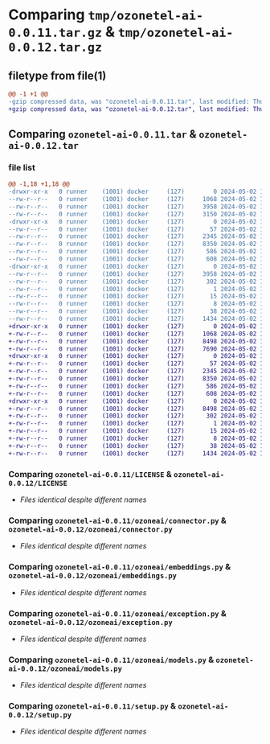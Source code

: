 # Comparing `tmp/ozonetel-ai-0.0.11.tar.gz` & `tmp/ozonetel-ai-0.0.12.tar.gz`

## filetype from file(1)

```diff
@@ -1 +1 @@
-gzip compressed data, was "ozonetel-ai-0.0.11.tar", last modified: Thu May  2 12:02:02 2024, max compression
+gzip compressed data, was "ozonetel-ai-0.0.12.tar", last modified: Thu May  2 13:02:55 2024, max compression
```

## Comparing `ozonetel-ai-0.0.11.tar` & `ozonetel-ai-0.0.12.tar`

### file list

```diff
@@ -1,18 +1,18 @@
-drwxr-xr-x   0 runner    (1001) docker     (127)        0 2024-05-02 12:02:02.608670 ozonetel-ai-0.0.11/
--rw-r--r--   0 runner    (1001) docker     (127)     1068 2024-05-02 12:00:22.000000 ozonetel-ai-0.0.11/LICENSE
--rw-r--r--   0 runner    (1001) docker     (127)     3958 2024-05-02 12:02:02.608670 ozonetel-ai-0.0.11/PKG-INFO
--rw-r--r--   0 runner    (1001) docker     (127)     3150 2024-05-02 12:00:22.000000 ozonetel-ai-0.0.11/README.md
-drwxr-xr-x   0 runner    (1001) docker     (127)        0 2024-05-02 12:02:02.604670 ozonetel-ai-0.0.11/ozoneai/
--rw-r--r--   0 runner    (1001) docker     (127)       57 2024-05-02 12:00:22.000000 ozonetel-ai-0.0.11/ozoneai/__init__.py
--rw-r--r--   0 runner    (1001) docker     (127)     2345 2024-05-02 12:00:22.000000 ozonetel-ai-0.0.11/ozoneai/connector.py
--rw-r--r--   0 runner    (1001) docker     (127)     8350 2024-05-02 12:00:22.000000 ozonetel-ai-0.0.11/ozoneai/embeddings.py
--rw-r--r--   0 runner    (1001) docker     (127)      586 2024-05-02 12:00:22.000000 ozonetel-ai-0.0.11/ozoneai/exception.py
--rw-r--r--   0 runner    (1001) docker     (127)      608 2024-05-02 12:00:22.000000 ozonetel-ai-0.0.11/ozoneai/models.py
-drwxr-xr-x   0 runner    (1001) docker     (127)        0 2024-05-02 12:02:02.608670 ozonetel-ai-0.0.11/ozonetel_ai.egg-info/
--rw-r--r--   0 runner    (1001) docker     (127)     3958 2024-05-02 12:02:02.000000 ozonetel-ai-0.0.11/ozonetel_ai.egg-info/PKG-INFO
--rw-r--r--   0 runner    (1001) docker     (127)      302 2024-05-02 12:02:02.000000 ozonetel-ai-0.0.11/ozonetel_ai.egg-info/SOURCES.txt
--rw-r--r--   0 runner    (1001) docker     (127)        1 2024-05-02 12:02:02.000000 ozonetel-ai-0.0.11/ozonetel_ai.egg-info/dependency_links.txt
--rw-r--r--   0 runner    (1001) docker     (127)       15 2024-05-02 12:02:02.000000 ozonetel-ai-0.0.11/ozonetel_ai.egg-info/requires.txt
--rw-r--r--   0 runner    (1001) docker     (127)        8 2024-05-02 12:02:02.000000 ozonetel-ai-0.0.11/ozonetel_ai.egg-info/top_level.txt
--rw-r--r--   0 runner    (1001) docker     (127)       38 2024-05-02 12:02:02.608670 ozonetel-ai-0.0.11/setup.cfg
--rw-r--r--   0 runner    (1001) docker     (127)     1434 2024-05-02 12:00:22.000000 ozonetel-ai-0.0.11/setup.py
+drwxr-xr-x   0 runner    (1001) docker     (127)        0 2024-05-02 13:02:55.442077 ozonetel-ai-0.0.12/
+-rw-r--r--   0 runner    (1001) docker     (127)     1068 2024-05-02 13:01:10.000000 ozonetel-ai-0.0.12/LICENSE
+-rw-r--r--   0 runner    (1001) docker     (127)     8498 2024-05-02 13:02:55.442077 ozonetel-ai-0.0.12/PKG-INFO
+-rw-r--r--   0 runner    (1001) docker     (127)     7690 2024-05-02 13:01:10.000000 ozonetel-ai-0.0.12/README.md
+drwxr-xr-x   0 runner    (1001) docker     (127)        0 2024-05-02 13:02:55.442077 ozonetel-ai-0.0.12/ozoneai/
+-rw-r--r--   0 runner    (1001) docker     (127)       57 2024-05-02 13:01:10.000000 ozonetel-ai-0.0.12/ozoneai/__init__.py
+-rw-r--r--   0 runner    (1001) docker     (127)     2345 2024-05-02 13:01:10.000000 ozonetel-ai-0.0.12/ozoneai/connector.py
+-rw-r--r--   0 runner    (1001) docker     (127)     8350 2024-05-02 13:01:10.000000 ozonetel-ai-0.0.12/ozoneai/embeddings.py
+-rw-r--r--   0 runner    (1001) docker     (127)      586 2024-05-02 13:01:10.000000 ozonetel-ai-0.0.12/ozoneai/exception.py
+-rw-r--r--   0 runner    (1001) docker     (127)      608 2024-05-02 13:01:10.000000 ozonetel-ai-0.0.12/ozoneai/models.py
+drwxr-xr-x   0 runner    (1001) docker     (127)        0 2024-05-02 13:02:55.442077 ozonetel-ai-0.0.12/ozonetel_ai.egg-info/
+-rw-r--r--   0 runner    (1001) docker     (127)     8498 2024-05-02 13:02:55.000000 ozonetel-ai-0.0.12/ozonetel_ai.egg-info/PKG-INFO
+-rw-r--r--   0 runner    (1001) docker     (127)      302 2024-05-02 13:02:55.000000 ozonetel-ai-0.0.12/ozonetel_ai.egg-info/SOURCES.txt
+-rw-r--r--   0 runner    (1001) docker     (127)        1 2024-05-02 13:02:55.000000 ozonetel-ai-0.0.12/ozonetel_ai.egg-info/dependency_links.txt
+-rw-r--r--   0 runner    (1001) docker     (127)       15 2024-05-02 13:02:55.000000 ozonetel-ai-0.0.12/ozonetel_ai.egg-info/requires.txt
+-rw-r--r--   0 runner    (1001) docker     (127)        8 2024-05-02 13:02:55.000000 ozonetel-ai-0.0.12/ozonetel_ai.egg-info/top_level.txt
+-rw-r--r--   0 runner    (1001) docker     (127)       38 2024-05-02 13:02:55.442077 ozonetel-ai-0.0.12/setup.cfg
+-rw-r--r--   0 runner    (1001) docker     (127)     1434 2024-05-02 13:01:10.000000 ozonetel-ai-0.0.12/setup.py
```

### Comparing `ozonetel-ai-0.0.11/LICENSE` & `ozonetel-ai-0.0.12/LICENSE`

 * *Files identical despite different names*

### Comparing `ozonetel-ai-0.0.11/ozoneai/connector.py` & `ozonetel-ai-0.0.12/ozoneai/connector.py`

 * *Files identical despite different names*

### Comparing `ozonetel-ai-0.0.11/ozoneai/embeddings.py` & `ozonetel-ai-0.0.12/ozoneai/embeddings.py`

 * *Files identical despite different names*

### Comparing `ozonetel-ai-0.0.11/ozoneai/exception.py` & `ozonetel-ai-0.0.12/ozoneai/exception.py`

 * *Files identical despite different names*

### Comparing `ozonetel-ai-0.0.11/ozoneai/models.py` & `ozonetel-ai-0.0.12/ozoneai/models.py`

 * *Files identical despite different names*

### Comparing `ozonetel-ai-0.0.11/setup.py` & `ozonetel-ai-0.0.12/setup.py`

 * *Files identical despite different names*

